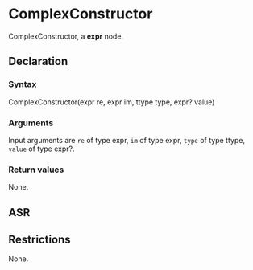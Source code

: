 <!-- This is an automatically generated file. Do not edit it manually. -->

# ComplexConstructor

ComplexConstructor, a **expr** node.

## Declaration

### Syntax

ComplexConstructor(expr re, expr im, ttype type, expr? value)

### Arguments
Input arguments are `re` of type expr, `im` of type expr, `type` of type ttype, `value` of type expr?.

### Return values

None.

## ASR

<!-- Generate ASR using pickle. -->

## Restrictions

<!-- Generated from asr_verify.cpp. -->
None.
